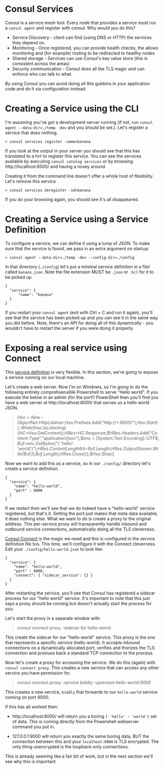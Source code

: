 # Consul Services

Consul is a service mesh tool. Every node that provides a service must run a `consul agent` and register with consul. Why would you do this? 

* Service Discovery - client can find (using DNS or HTTP) the services they depend on.
* Monitoring - Once registered, you can provide health checks, the allows monitoring and (for example) routing to be redirected to healthy nodes
* Shared storage - Services can use Consul's key value store (this is consistent across the areas)
* Security communication - Consul does all the TLS magic and can enforce who can talk to what.

By using Consul you can avoid doing all this gubbins in your application code and do it via configuration instead.

# Creating a Service using the CLI

I'm assuming you've got a development server running (if not, run `consul agent --data-dir=./temp -dev` and you should be set.). Let's register a service that does nothing.

`> consul services register -name=banana`

If you look at the output in your server you should see that this has translated to a `PUT` to register this service. You can see the services available by executing `consul catalog services` or by browsing http://localhost:8500/ and having a nosey around. 

Creating it from the command line doesn't offer a whole host of flexibility. Let's remove this service

`> consul services deregister -id=banana`

If you do your browsing again, you should see it's all disappeared.

# Creating a Service using a Service Definition

To configure a service, we can define it using a lump of JSON. To make sure that the service is found, we pass in an extra argument on startup:

`> consul agent --data-dir=./temp -dev --config-dir=./config`

In that directory (`./config`) let's put a minimal service definition in a filel called `banana.json`. Note the file extension MUST be `.json` or `.hcl` for it to be picked up.

```
{
  "service": {
      "name": "banana"    
  }
}
```

If you restart your `consul agent` (exit with Ctrl + C and run it again), you'll see that the service has been picked up and you can see it in the same way you did before. Note, there's an API for doing all of this dynamically - you wouldn't have to restart the server if you were doing it properly.

# Exposing a real service using Connect

This [service definition](https://www.consul.io/docs/agent/services.html) is very flexible. In this section, we're going to expose a service running on our local machine.

Let's create a web server. Now I'm on Windows, so I'm going to do the following entirely comprehsensible Powershell to serve "Hello world". If you execute the below in an admin (for the port!) PowerShell then you'll find you have a web server at http://localhost:8000/ that serves us a hello world JSON.

> $Hso=New-Object Net.HttpListener;$Hso.Prefixes.Add("http://+:8000/");$Hso.Start();While ($Hso.IsListening){$HC=$Hso.GetContext();$HRes=$HC.Response;$HRes.Headers.Add("Content-Type","application/json");$enc = [System.Text.Encoding]::UTF8; $Buf=$enc.GetBytes("{ 'hello': 'world'}");$HRes.ContentLength64=$Buf.Length;$HRes.OutputStream.Write($Buf,0,$Buf.Length);$HRes.Close()};$Hso.Stop()

Now we want to add this as a service, so in our `./config/` directory let's create a service definition.

```
{
  "service": {
    "name": "hello-world",
    "port" : 8000
  }
}
```

If we restart then we'll see that we do indeed have a "hello-world" service registered, but that's it. Setting the port just makes that meta data available, it does nothing else. What we want to do is create a proxy to the original address. This per-service proxy will transparently handle inbound and outbound service connections, automatically doing all the TLS cleverness.

[Consul Connect](https://www.consul.io/docs/connect/index.html) is the magic we need and this is configured in the service definition file too. This time, we'll configure it with the Connect cleverness. Edit your `./config/hello-world.json` to look like:

~~~
{
  "service": {
    "name": "hello-world",
    "port" : 8000,
    "connect": { "sidecar_service": {} }
  }
}
~~~~

After restarting the service, you'll see that Consul has registered a sidecar process for our "hello world" service. It's important to note that this just says a proxy should be running but doesn't actually start the process for you.

Let's start the proxy in a separate window with:

> consul connect proxy -sidecar-for hello-world

This create the sidecar for our "hello-world" service. This proxy is the one that represents a specific service (hello-world). It accepts inbound connections on a dynamically allocated port, verifies and thorizes the TLS connection and proxiues back a standard TCP connection to the process.

Now let's create a proxy for accessing the service. We do this (again) with `consul connect proxy`. This creates a new service that can access any other service you have permission for.

> consul connect proxy -service biddly -upstream hello-world:9000

This creates a new service, `biddly` that forwards to our `hello-world` service running on port 9000.

If this has all worked then:

* http://localhost:8000/ will return you a boring `{ 'hello' : 'world'}` set of data. This is coming directly from the Powershell webserver command you put in.

* 127.0.0.1:9000 will return you exactly the same boring data, BUT the connection between this and your `localhost:8000` is TLS encrypted. The only thing unencrypted is the loopback-only connections.

This is already seeming like a fair bit of work, but in the next section we'll see why this is important.









